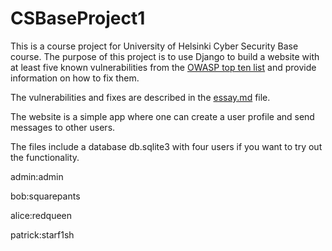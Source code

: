 # CSBaseProject1

This is a course project for University of Helsinki Cyber Security Base course. The purpose of this project is to use Django to build a website with at least five known vulnerabilities from the [OWASP top ten list](https://owasp.org/www-project-top-ten/) and provide information on how to fix them.

The vulnerabilities and fixes are described in the [essay.md](/essay.md) file.

The website is a simple app where one can create a user profile and send messages to other users. 

The files include a database db.sqlite3 with four users if you want to try out the functionality.

admin:admin

bob:squarepants

alice:redqueen

patrick:starf1sh

